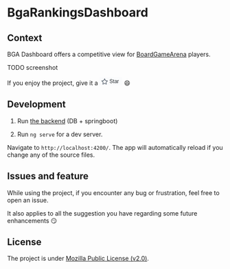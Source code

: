 # BgaRankingsDashboard

## Context
BGA Dashboard offers a competitive view for [BoardGameArena](http://www.boardgamearena.com/) players.

TODO screenshot

If you enjoy the project, give it a <img src="./.README/star.png" alt="star" /> :smile:


## Development 

1. Run [the backend](https://github.com/ymougenel/bga-dashboard-back ) (DB + springboot)

2. Run `ng serve` for a dev server. 

Navigate to `http://localhost:4200/`. The app will automatically reload if you change any of the source files.

## Issues and feature

While using the project, if you encounter any bug or frustration, feel free to open an issue. 

It also applies to all the suggestion you have regarding some future enhancements :smirk:


## License
The project is under [Mozilla Public License (v2.0)](./license).
